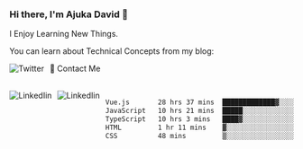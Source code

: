 ### Hi there, I'm Ajuka David 🥷

I Enjoy Learning New Things.

You can learn about Technical Concepts from my blog:

<a href="https://tobit.hashnode.dev/"> <img src="https://img.shields.io/badge/Hashnode-2962FF?style=for-the-badge&logo=hashnode&logoColor=white"
     alt="Twitter"
     style="float: left; margin-right: 10px;" /> </a>


📱 Contact Me

<br />
<a href="https://www.linkedin.com/in/david-ajuka-630660144/"> <img src="https://img.shields.io/badge/LinkedIn-0077B5?style=for-the-badge&logo=linkedin&logoColor=white"
     alt="LinkedIin"
     style="float: left; margin-right: 10px;" /> </a> <a href="mailto:ajuka.zephiniah@gmail.com"> <img src="https://img.shields.io/badge/Gmail-D14836?style=for-the-badge&logo=gmail&logoColor=white"
     alt="LinkedIin"
     style="float: left; margin-right: 10px;" /> </a>
     

<!--START_SECTION:waka-->

```txt
Vue.js       28 hrs 37 mins  █████████████▓░░░░░░░░░░░   54.94 %
JavaScript   10 hrs 21 mins  █████░░░░░░░░░░░░░░░░░░░░   19.89 %
TypeScript   10 hrs 3 mins   ████▓░░░░░░░░░░░░░░░░░░░░   19.29 %
HTML         1 hr 11 mins    ▓░░░░░░░░░░░░░░░░░░░░░░░░   02.29 %
CSS          48 mins         ▒░░░░░░░░░░░░░░░░░░░░░░░░   01.54 %
```

<!--END_SECTION:waka-->
